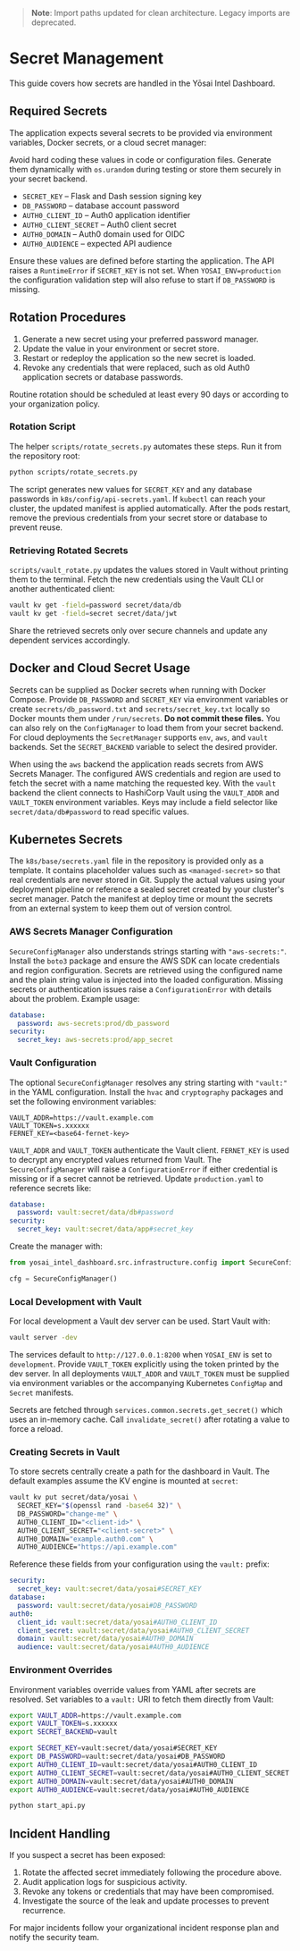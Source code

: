> **Note**: Import paths updated for clean architecture. Legacy imports are deprecated.

# Secret Management

This guide covers how secrets are handled in the Yōsai Intel Dashboard.

## Required Secrets

The application expects several secrets to be provided via environment
variables, Docker secrets, or a cloud secret manager:

Avoid hard coding these values in code or configuration files. Generate
them dynamically with `os.urandom` during testing or store them securely
in your secret backend.

- `SECRET_KEY` – Flask and Dash session signing key
- `DB_PASSWORD` – database account password
- `AUTH0_CLIENT_ID` – Auth0 application identifier
- `AUTH0_CLIENT_SECRET` – Auth0 client secret
- `AUTH0_DOMAIN` – Auth0 domain used for OIDC
- `AUTH0_AUDIENCE` – expected API audience

Ensure these values are defined before starting the application. The API
raises a `RuntimeError` if `SECRET_KEY` is not set. When
`YOSAI_ENV=production` the configuration validation step will also refuse
to start if `DB_PASSWORD` is missing.

## Rotation Procedures

1. Generate a new secret using your preferred password manager.
2. Update the value in your environment or secret store.
3. Restart or redeploy the application so the new secret is loaded.
4. Revoke any credentials that were replaced, such as old Auth0
   application secrets or database passwords.

Routine rotation should be scheduled at least every 90 days or according
to your organization policy.

### Rotation Script

The helper `scripts/rotate_secrets.py` automates these steps. Run it from
the repository root:

```bash
python scripts/rotate_secrets.py
```

The script generates new values for `SECRET_KEY` and any database
passwords in `k8s/config/api-secrets.yaml`. If `kubectl` can reach your
cluster, the updated manifest is applied automatically. After the pods
restart, remove the previous credentials from your secret store or
database to prevent reuse.

### Retrieving Rotated Secrets

`scripts/vault_rotate.py` updates the values stored in Vault without
printing them to the terminal. Fetch the new credentials using the Vault
CLI or another authenticated client:

```bash
vault kv get -field=password secret/data/db
vault kv get -field=secret secret/data/jwt
```

Share the retrieved secrets only over secure channels and update any
dependent services accordingly.

## Docker and Cloud Secret Usage

Secrets can be supplied as Docker secrets when running with Docker
Compose. Provide `DB_PASSWORD` and `SECRET_KEY` via environment
variables or create `secrets/db_password.txt` and `secrets/secret_key.txt`
locally so Docker mounts them under `/run/secrets`. **Do not commit
these files.** You can also rely on the `ConfigManager` to load them from
your secret backend. For cloud deployments the `SecretManager` supports
`env`, `aws`, and `vault` backends. Set the `SECRET_BACKEND` variable to
select the desired provider.

When using the `aws` backend the application reads secrets from AWS
Secrets Manager. The configured AWS credentials and region are used to
fetch the secret with a name matching the requested key. With the
`vault` backend the client connects to HashiCorp Vault using the
`VAULT_ADDR` and `VAULT_TOKEN` environment variables. Keys may include a
field selector like `secret/data/db#password` to read specific values.

## Kubernetes Secrets

The `k8s/base/secrets.yaml` file in the repository is provided only as a
template. It contains placeholder values such as `<managed-secret>` so that
real credentials are never stored in Git. Supply the actual values using your
deployment pipeline or reference a sealed secret created by your cluster's
secret manager. Patch the manifest at deploy time or mount the secrets from an
external system to keep them out of version control.

### AWS Secrets Manager Configuration

`SecureConfigManager` also understands strings starting with `"aws-secrets:"`.
Install the `boto3` package and ensure the AWS SDK can locate credentials and
region configuration. Secrets are retrieved using the configured name and the
plain string value is injected into the loaded configuration. Missing secrets or
authentication issues raise a `ConfigurationError` with details about the
problem. Example usage:

```yaml
database:
  password: aws-secrets:prod/db_password
security:
  secret_key: aws-secrets:prod/app_secret
```

### Vault Configuration

The optional `SecureConfigManager` resolves any string starting with
`"vault:"` in the YAML configuration. Install the `hvac` and
`cryptography` packages and set the following environment variables:

```
VAULT_ADDR=https://vault.example.com
VAULT_TOKEN=s.xxxxxx
FERNET_KEY=<base64-fernet-key>
```

`VAULT_ADDR` and `VAULT_TOKEN` authenticate the Vault client. `FERNET_KEY`
is used to decrypt any encrypted values returned from Vault. The
`SecureConfigManager` will raise a `ConfigurationError` if either credential is
missing or if a secret cannot be retrieved.
Update `production.yaml` to reference secrets like:

```yaml
database:
  password: vault:secret/data/db#password
security:
  secret_key: vault:secret/data/app#secret_key
```

Create the manager with:

```python
from yosai_intel_dashboard.src.infrastructure.config import SecureConfigManager

cfg = SecureConfigManager()
```

### Local Development with Vault

For local development a Vault dev server can be used. Start Vault with:

```bash
vault server -dev
```

The services default to `http://127.0.0.1:8200` when `YOSAI_ENV` is set to
`development`. Provide `VAULT_TOKEN` explicitly using the token printed by
the dev server. In all deployments `VAULT_ADDR` and `VAULT_TOKEN` must be
supplied via environment variables or the accompanying Kubernetes
`ConfigMap` and `Secret` manifests.

Secrets are fetched through `services.common.secrets.get_secret()` which
uses an in-memory cache. Call `invalidate_secret()` after rotating a
value to force a reload.

### Creating Secrets in Vault

To store secrets centrally create a path for the dashboard in Vault. The
default examples assume the KV engine is mounted at `secret`:

```bash
vault kv put secret/data/yosai \
  SECRET_KEY="$(openssl rand -base64 32)" \
  DB_PASSWORD="change-me" \
  AUTH0_CLIENT_ID="<client-id>" \
  AUTH0_CLIENT_SECRET="<client-secret>" \
  AUTH0_DOMAIN="example.auth0.com" \
  AUTH0_AUDIENCE="https://api.example.com"
```

Reference these fields from your configuration using the `vault:` prefix:

```yaml
security:
  secret_key: vault:secret/data/yosai#SECRET_KEY
database:
  password: vault:secret/data/yosai#DB_PASSWORD
auth0:
  client_id: vault:secret/data/yosai#AUTH0_CLIENT_ID
  client_secret: vault:secret/data/yosai#AUTH0_CLIENT_SECRET
  domain: vault:secret/data/yosai#AUTH0_DOMAIN
  audience: vault:secret/data/yosai#AUTH0_AUDIENCE
```

### Environment Overrides

Environment variables override values from YAML after secrets are
resolved. Set variables to a `vault:` URI to fetch them directly from
Vault:

```bash
export VAULT_ADDR=https://vault.example.com
export VAULT_TOKEN=s.xxxxxx
export SECRET_BACKEND=vault

export SECRET_KEY=vault:secret/data/yosai#SECRET_KEY
export DB_PASSWORD=vault:secret/data/yosai#DB_PASSWORD
export AUTH0_CLIENT_ID=vault:secret/data/yosai#AUTH0_CLIENT_ID
export AUTH0_CLIENT_SECRET=vault:secret/data/yosai#AUTH0_CLIENT_SECRET
export AUTH0_DOMAIN=vault:secret/data/yosai#AUTH0_DOMAIN
export AUTH0_AUDIENCE=vault:secret/data/yosai#AUTH0_AUDIENCE

python start_api.py
```

## Incident Handling

If you suspect a secret has been exposed:

1. Rotate the affected secret immediately following the procedure above.
2. Audit application logs for suspicious activity.
3. Revoke any tokens or credentials that may have been compromised.
4. Investigate the source of the leak and update processes to prevent
   recurrence.

For major incidents follow your organizational incident response plan and
notify the security team.
